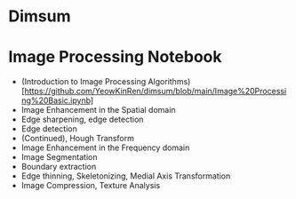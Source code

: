 # Dimsum
# Image Processing Notebook

- (Introduction to Image Processing Algorithms)[https://github.com/YeowKinRen/dimsum/blob/main/Image%20Processing%20Basic.ipynb]
- Image Enhancement in the Spatial domain
- Edge sharpening, edge detection
- Edge detection
- (Continued), Hough Transform
- Image Enhancement in the Frequency domain
- Image Segmentation
- Boundary extraction
- Edge thinning, Skeletonizing, Medial Axis Transformation
- Image Compression, Texture Analysis




